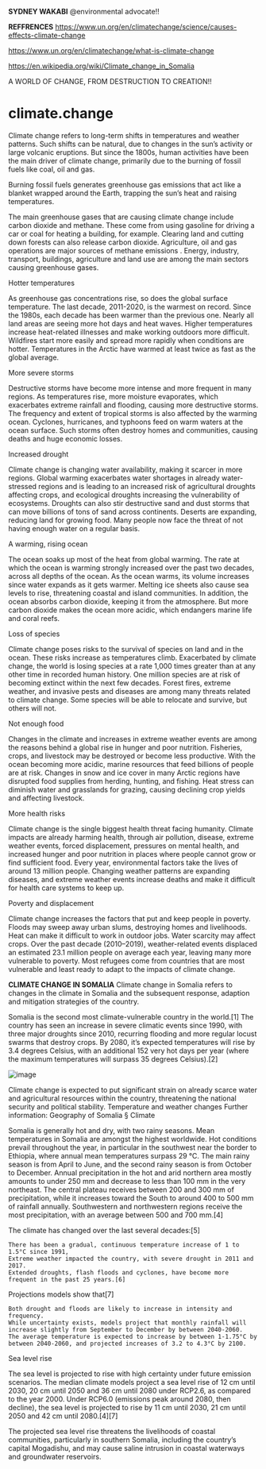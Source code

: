 **SYDNEY WAKABI** @environmental advocate!! 

**REFFRENCES**
https://www.un.org/en/climatechange/science/causes-effects-climate-change

https://www.un.org/en/climatechange/what-is-climate-change

https://en.wikipedia.org/wiki/Climate_change_in_Somalia


A WORLD OF CHANGE, FROM DESTRUCTION TO CREATION!!

# climate.change

Climate change refers to long-term shifts in temperatures and weather patterns. Such 
shifts can be natural, due to changes in the sun’s activity or large volcanic eruptions. But since the 1800s, human activities have been the
main driver of climate change, primarily due to the burning of fossil fuels like coal, oil and gas.

Burning fossil fuels generates greenhouse gas emissions that act like a blanket wrapped around the Earth, trapping the sun’s heat and raising temperatures.

The main greenhouse gases that are causing climate change include carbon dioxide 
and methane. These come from using gasoline for driving a car or coal for heating a building, for example. Clearing land and cutting
down forests can also release carbon dioxide. Agriculture, oil and gas operations are major sources of methane emissions
. Energy, industry, transport, buildings, agriculture and land use are among the main sectors causing greenhouse gases.

Hotter temperatures

As greenhouse gas concentrations rise, so does the global surface temperature. The last decade, 2011-2020, is the warmest on record. Since the 1980s, each decade has been warmer than the previous one. Nearly all land areas are seeing more hot days and heat waves. Higher temperatures increase heat-related illnesses and make working outdoors more difficult. Wildfires start more easily and spread more rapidly when conditions are hotter. Temperatures in the Arctic have warmed at least twice as fast as the global average.

More severe storms

Destructive storms have become more intense and more frequent in many regions. As temperatures rise, more moisture evaporates, which exacerbates extreme rainfall and flooding, causing more destructive storms. The frequency and extent of tropical storms is also affected by the warming ocean. Cyclones, hurricanes, and typhoons feed on warm waters at the ocean surface. Such storms often destroy homes and communities, causing deaths and huge economic losses.

Increased drought

Climate change is changing water availability, making it scarcer in more regions. Global warming exacerbates water shortages in already water-stressed regions and is leading to an increased risk of agricultural droughts affecting crops, and ecological droughts increasing the vulnerability of ecosystems. Droughts can also stir destructive sand and dust storms that can move billions of tons of sand across continents. Deserts are expanding, reducing land for growing food. Many people now face the threat of not having enough water on a regular basis.

A warming, rising ocean

The ocean soaks up most of the heat from global warming. The rate at which the ocean is warming strongly increased over the past two decades, across all depths of the ocean. As the ocean warms, its volume increases since water expands as it gets warmer. Melting ice sheets also cause sea levels to rise, threatening coastal and island communities. In addition, the ocean absorbs carbon dioxide, keeping it from the atmosphere. But more carbon dioxide makes the ocean more acidic, which endangers marine life and coral reefs.

Loss of species

Climate change poses risks to the survival of species on land and in the ocean. These risks increase as temperatures climb. Exacerbated by climate change, the world is losing species at a rate 1,000 times greater than at any other time in recorded human history. One million species are at risk of becoming extinct within the next few decades. Forest fires, extreme weather, and invasive pests and diseases are among many threats related to climate change. Some species will be able to relocate and survive, but others will not.

Not enough food

Changes in the climate and increases in extreme weather events are among the reasons behind a global rise in hunger and poor nutrition. Fisheries, crops, and livestock may be destroyed or become less productive. With the ocean becoming more acidic, marine resources that feed billions of people are at risk. Changes in snow and ice cover in many Arctic regions have disrupted food supplies from herding, hunting, and fishing. Heat stress can diminish water and grasslands for grazing, causing declining crop yields and affecting livestock.

More health risks

Climate change is the single biggest health threat facing humanity. Climate impacts are already harming health, through air pollution, disease, extreme weather events, forced displacement, pressures on mental health, and increased hunger and poor nutrition in places where people cannot grow or find sufficient food. Every year, environmental factors take the lives of around 13 million people. Changing weather patterns are expanding diseases, and extreme weather events increase deaths and make it difficult for health care systems to keep up.

Poverty and displacement

Climate change increases the factors that put and keep people in poverty. Floods may sweep away urban slums, destroying homes and livelihoods. Heat can make it difficult to work in outdoor jobs. Water scarcity may affect crops. Over the past decade (2010–2019), weather-related events displaced an estimated 23.1 million people on average each year, leaving many more vulnerable to poverty. Most refugees come from countries that are most vulnerable and least ready to adapt to the impacts of climate change.


**CLIMATE CHANGE IN SOMALIA**
Climate change in Somalia refers to changes in the climate in Somalia and the subsequent response, adaption and mitigation strategies of the country.

Somalia is the second most climate-vulnerable country in the world.[1] The country has seen an increase in severe climatic events since 1990, with three major droughts since 2010, recurring flooding and more regular locust swarms that destroy crops. By 2080, it’s expected temperatures will rise by 3.4 degrees Celsius, with an additional 152 very hot days per year (where the maximum temperatures will surpass 35 degrees Celsius).[2]

![image](https://github.com/sydneypack/climate.change/assets/96417805/546de45d-ea10-446b-9e77-77dc4e3d6c51)

Climate change is expected to put significant strain on already scarce water and agricultural resources within the country, threatening the national security and political stability.
Temperature and weather changes
Further information: Geography of Somalia § Climate

Somalia is generally hot and dry, with two rainy seasons. Mean temperatures in Somalia are amongst the highest worldwide. Hot conditions prevail throughout the year, in particular in the southwest near the border to Ethiopia, where annual mean temperatures surpass 29 °C. The main rainy season is from April to June, and the second rainy season is from October to December. Annual precipitation in the hot and arid northern area mostly amounts to under 250 mm and decrease to less than 100 mm in the very northeast. The central plateau receives between 200 and 300 mm of precipitation, while it increases toward the South to around 400 to 500 mm of rainfall annually. Southwestern and northwestern regions receive the most precipitation, with an average between 500 and 700 mm.[4]

The climate has changed over the last several decades:[5]

    There has been a gradual, continuous temperature increase of 1 to 1.5°C since 1991,
    Extreme weather impacted the country, with severe drought in 2011 and 2017.
    Extended droughts, flash floods and cyclones, have become more frequent in the past 25 years.[6]

Projections models show that[7]

    Both drought and floods are likely to increase in intensity and frequency.
    While uncertainty exists, models project that monthly rainfall will increase slightly from September to December by between 2040-2060.
    The average temperature is expected to increase by between 1-1.75°C by between 2040-2060, and projected increases of 3.2 to 4.3°C by 2100.

Sea level rise

The sea level is projected to rise with high certainty under future emission scenarios. The median climate models project a sea level rise of 12 cm until 2030, 20 cm until 2050 and 36 cm until 2080 under RCP2.6, as compared to the year 2000. Under RCP6.0 (emissions peak around 2080, then decline), the sea level is projected to rise by 11 cm until 2030, 21 cm until 2050 and 42 cm until 2080.[4][7]

The projected sea level rise threatens the livelihoods of coastal communities, particularly in southern Somalia, including the country’s capital Mogadishu, and may cause saline intrusion in coastal waterways and groundwater reservoirs.
